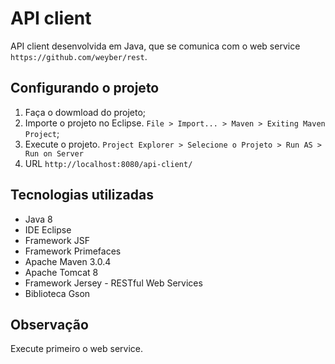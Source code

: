 API client 
=========================================
API client desenvolvida em Java, que se comunica com o web service `https://github.com/weyber/rest`.

Configurando o projeto
----------------------------------------

1. Faça o dowmload do projeto;
2. Importe o projeto no Eclipse. `File > Import... > Maven > Exiting Maven Project`; 
3. Execute o projeto. `Project Explorer > Selecione o Projeto > Run AS > Run on Server`
4. URL `http://localhost:8080/api-client/`

Tecnologias utilizadas
--------------------------------------

* Java 8
* IDE Eclipse
* Framework JSF
* Framework Primefaces
* Apache Maven 3.0.4
* Apache Tomcat 8
* Framework Jersey - RESTful Web Services
* Biblioteca Gson

Observação 
--------------------------------------

Execute primeiro o web service. 
